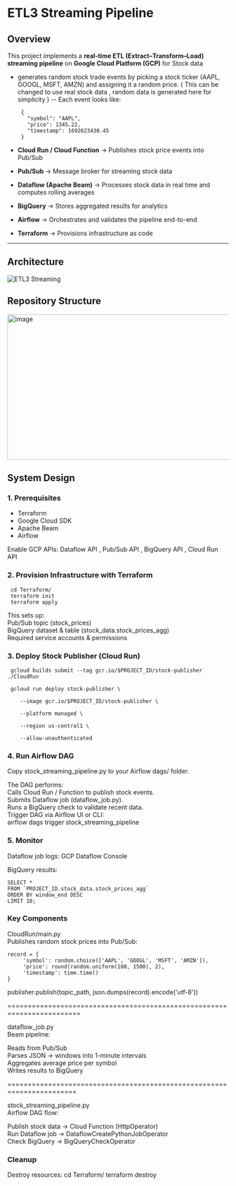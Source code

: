 # ETL3 Streaming Pipeline

##  Overview
This project implements a **real-time ETL (Extract–Transform–Load) streaming pipeline** on **Google Cloud Platform (GCP)** for Stock data

- generates random stock trade events by picking a stock ticker (AAPL, GOOGL, MSFT, AMZN) and assigning it a random price. ( This can be changed to use real stock data , random data is generated here for simplicity )
-- Each event looks like:

       {
         "symbol": "AAPL",
         "price": 1345.22,
         "timestamp": 1692623430.45
       }
- **Cloud Run / Cloud Function** → Publishes stock price events into Pub/Sub  
- **Pub/Sub** → Message broker for streaming stock data  
- **Dataflow (Apache Beam)** → Processes stock data in real time and computes rolling averages  
- **BigQuery** → Stores aggregated results for analytics  
- **Airflow** → Orchestrates and validates the pipeline end-to-end  
- **Terraform** → Provisions infrastructure as code  

---

## Architecture

![ETL3 Streaming](https://github.com/user-attachments/assets/32408787-6c39-4cb0-ac43-4508f3d7a578)


## Repository Structure

<img width="747" height="330" alt="image" src="https://github.com/user-attachments/assets/7517987e-55a3-4ef9-8c8f-16569eb0ec48" />



## System Design

### 1. Prerequisites

- Terraform
- Google Cloud SDK
- Apache Beam
- Airflow

Enable GCP APIs:
Dataflow API , 
Pub/Sub API ,
BigQuery API ,
Cloud Run API 

### 2. Provision Infrastructure with Terraform

     cd Terraform/
     terraform init
     terraform apply


This sets up:  
Pub/Sub topic (stock_prices)  
BigQuery dataset & table (stock_data.stock_prices_agg)  
Required service accounts & permissions  

### 3. Deploy Stock Publisher (Cloud Run)

     gcloud builds submit --tag gcr.io/$PROJECT_ID/stock-publisher ./CloudRun

     gcloud run deploy stock-publisher \

        --image gcr.io/$PROJECT_ID/stock-publisher \
  
        --platform managed \
  
        --region us-central1 \
  
        --allow-unauthenticated

### 4. Run Airflow DAG

Copy stock_streaming_pipeline.py to your Airflow dags/ folder.

The DAG performs:  
Calls Cloud Run / Function to publish stock events.  
Submits Dataflow job (dataflow_job.py).  
Runs a BigQuery check to validate recent data.  
Trigger DAG via Airflow UI or CLI:  
airflow dags trigger stock_streaming_pipeline  

### 5. Monitor

Dataflow job logs: GCP Dataflow Console

BigQuery results:

    SELECT *
    FROM `PROJECT_ID.stock_data.stock_prices_agg`
    ORDER BY window_end DESC
    LIMIT 10;

### Key Components

CloudRun/main.py  
Publishes random stock prices into Pub/Sub:  

    record = {
         'symbol': random.choice(['AAPL', 'GOOGL', 'MSFT', 'AMZN']),
         'price': round(random.uniform(100, 1500), 2),
         'timestamp': time.time()
    }
publisher.publish(topic_path, json.dumps(record).encode('utf-8'))

========================================================================

dataflow_job.py  
Beam pipeline:  

Reads from Pub/Sub  
Parses JSON → windows into 1-minute intervals  
Aggregates average price per symbol  
Writes results to BigQuery  

=======================================================================

stock_streaming_pipeline.py  
Airflow DAG flow:  

Publish stock data → Cloud Function (HttpOperator)  
Run Dataflow job → DataflowCreatePythonJobOperator  
Check BigQuery → BigQueryCheckOperator  

### Cleanup

Destroy resources:
cd Terraform/
terraform destroy

